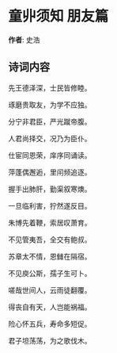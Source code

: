 # 童丱须知 朋友篇

**作者**: 史浩

## 诗词内容

先王德泽深，士民皆修睦。

琢磨贵取友，为学不应独。

分宁非君臣，严光蹴帝腹。

人君尚择交，况乃为臣仆。

仕宦同恩荣，庠序同诵读。

萍蓬偶邂逅，里闬频追逐。

握手出肺肝，勤渠叙寒燠。

一旦临利害，狞然遂反目。

朱博先着鞭，索居叹萧育。

不见管夷吾，全交有鲍叔。

苏章太不情，恩雠在隔宿。

不见庾公斯，孺子生可卜。

嗟哉世间人，云雨徒翻覆。

得丧自有天，人岂能祸福。

险心怀五兵，寿命多短促。

君子坦荡荡，为之歌伐木。


